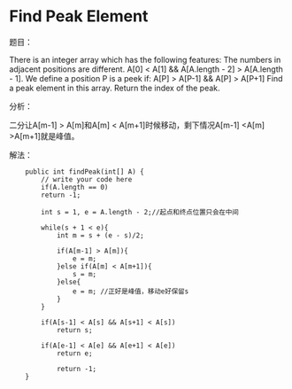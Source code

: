 # Find Peak Element

题目：

There is an integer array which has the following features: The numbers in adjacent positions are different. A\[0\] &lt; A\[1\] && A\[A.length - 2\] &gt; A\[A.length - 1\]. We define a position P is a peek if: A\[P\] &gt; A\[P-1\] && A\[P\] &gt; A\[P+1\] Find a peak element in this array. Return the index of the peak.

分析：

二分让A\[m-1\] &gt; A\[m\]和A\[m\] &lt; A\[m+1\]时候移动，剩下情况A\[m-1\] &lt;A\[m\] &gt;A\[m+1\]就是峰值。

解法：

```text
    public int findPeak(int[] A) {
        // write your code here
        if(A.length == 0)
        return -1;

        int s = 1, e = A.length - 2;//起点和终点位置只会在中间

        while(s + 1 < e){
            int m = s + (e - s)/2;

            if(A[m-1] > A[m]){
                e = m;
            }else if(A[m] < A[m+1]){
                s = m;
            }else{
                e = m; //正好是峰值，移动e好保留s
            }
        }

        if(A[s-1] < A[s] && A[s+1] < A[s])
            return s;

        if(A[e-1] < A[e] && A[e+1] < A[e])
            return e;

            return -1;
    }
```

